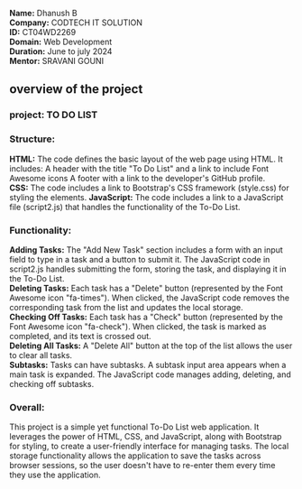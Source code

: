 **Name:** Dhanush B                                                                        
**Company:** CODTECH IT SOLUTION                                                                
**ID:** CT04WD2269                                                                          
**Domain:** Web Development                                                               
**Duration:** June to july 2024                                                             
**Mentor:** SRAVANI GOUNI

## overview of the project
### project: TO DO LIST
### Structure:

**HTML:** The code defines the basic layout of the web page using HTML. It includes:
A header with the title "To Do List" and a link to include Font Awesome icons
A footer with a link to the developer's GitHub profile.                                       
**CSS:** The code includes a link to Bootstrap's CSS framework (style.css) for styling the elements. 
                                                                                                      **JavaScript:** The code includes a link to a JavaScript file (script2.js) that handles the functionality of the To-Do List.
                                                                                                      
### Functionality:

**Adding Tasks:**
The "Add New Task" section includes a form with an input field to type in a task and a button to submit it.
The JavaScript code in script2.js handles submitting the form, storing the task, and displaying it in the To-Do List.                                                                        
**Deleting Tasks:**
Each task has a "Delete" button (represented by the Font Awesome icon "fa-times").
When clicked, the JavaScript code removes the corresponding task from the list and updates the local storage.                                                                            
**Checking Off Tasks:**
Each task has a "Check" button (represented by the Font Awesome icon "fa-check").
When clicked, the task is marked as completed, and its text is crossed out.               
**Deleting All Tasks:**
A "Delete All" button at the top of the list allows the user to clear all tasks.        
**Subtasks:**
Tasks can have subtasks. A subtask input area appears when a main task is expanded.
The JavaScript code manages adding, deleting, and checking off subtasks.

### **Overall:**

This project is a simple yet functional To-Do List web application. It leverages the power of HTML, CSS, and JavaScript, along with Bootstrap for styling, to create a user-friendly interface for managing tasks. The local storage functionality allows the application to save the tasks across browser sessions, so the user doesn't have to re-enter them every time they use the application.

